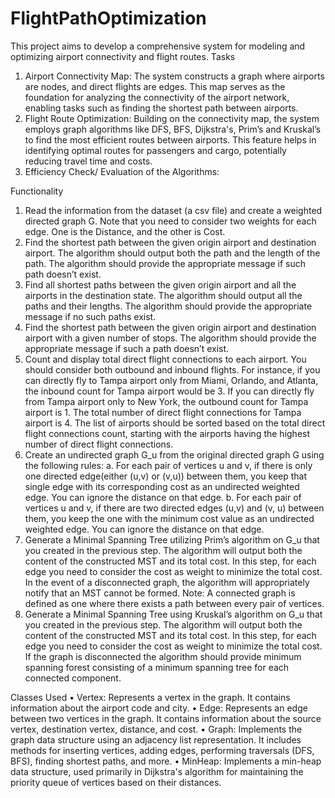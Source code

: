 # FlightPathOptimization
This project aims to develop a comprehensive system for modeling and optimizing airport connectivity and flight routes. 
Tasks
1.	Airport Connectivity Map: The system constructs a graph where airports are nodes, and direct flights are edges. This map serves as the foundation for analyzing the connectivity of the airport network, enabling tasks such as finding the shortest path between airports.
2.	Flight Route Optimization: Building on the connectivity map, the system employs graph algorithms like DFS, BFS, Dijkstra's, Prim’s and Kruskal’s to find the most efficient routes between airports. This feature helps in identifying optimal routes for passengers and cargo, potentially reducing travel time and costs.
3.	Efficiency Check/ Evaluation of the Algorithms:

Functionality
1.	Read the information from the dataset (a csv file) and create a weighted directed graph G. Note that you need to consider two weights for each edge. One is the Distance, and the other is Cost.
2.	Find the shortest path between the given origin airport and destination airport. The algorithm should output both the path and the length of the path. The algorithm should provide the appropriate message if such path doesn’t exist.
3.	Find all shortest paths between the given origin airport and all the airports in the destination state. The algorithm should output all the paths and their lengths. The algorithm should provide the appropriate message if no such paths exist.
4.	Find the shortest path between the given origin airport and destination airport with a given number of stops. The algorithm should provide the appropriate message if such a path doesn’t exist.
5.	Count and display total direct flight connections to each airport. You should consider both outbound and inbound flights. For instance, if you can directly fly to Tampa airport only from Miami, Orlando, and Atlanta, the inbound count for Tampa airport would be 3. If you can directly fly from Tampa airport only to New York, the outbound count for Tampa airport is 1. The total number of direct flight connections for Tampa airport is 4. The list of airports should be sorted based on the total direct flight connections count, starting with the airports having the highest number of direct flight connections.
6.	Create an undirected graph G_u from the original directed graph G using the following rules:
a.	For each pair of vertices u and v, if there is only one directed edge(either (u,v) or (v,u)) between them, you keep that single edge with its corresponding cost as an undirected weighted edge. You can ignore the distance on that edge.
b.	For each pair of vertices u and v, if there are two directed edges (u,v) and (v, u) between them, you keep the one with the minimum cost value as an undirected weighted edge. You can ignore the distance on that edge.
7.	Generate a Minimal Spanning Tree utilizing Prim’s algorithm on G_u that you created in the previous step. The algorithm will output both the content of the constructed MST and its total cost. In this step, for each edge you need to consider the cost as weight to minimize the total cost. In the event of a disconnected graph, the algorithm will appropriately notify that an MST cannot be formed. Note: A connected graph is defined as one where there exists a path between every pair of
vertices.
8.	Generate a Minimal Spanning Tree using Kruskal’s algorithm on G_u that you created in the previous step. The algorithm will output both the content of the constructed MST and its total cost. In this step, for each edge you need to consider the cost as weight to minimize the total cost. If the graph is disconnected the algorithm should provide minimum spanning forest consisting of a minimum spanning tree for each connected component.

Classes Used
•	Vertex: Represents a vertex in the graph. It contains information about the airport code and city.
•	Edge: Represents an edge between two vertices in the graph. It contains information about the source vertex, destination vertex, distance, and cost.
•	Graph: Implements the graph data structure using an adjacency list representation. It includes methods for inserting vertices, adding edges, performing traversals (DFS, BFS), finding shortest paths, and more.
•	MinHeap: Implements a min-heap data structure, used primarily in Dijkstra's algorithm for maintaining the priority queue of vertices based on their distances.
